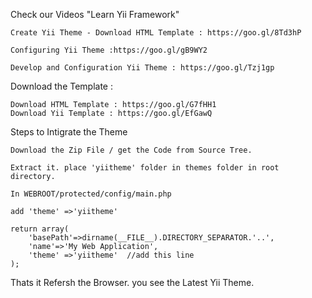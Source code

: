 Check our Videos "Learn Yii Framework"

	Create Yii Theme - Download HTML Template : https://goo.gl/8Td3hP
	
	Configuring Yii Theme :https://goo.gl/gB9WY2
	
	Develop and Configuration Yii Theme : https://goo.gl/Tzj1gp
	

Download the Template :

	Download HTML Template : https://goo.gl/G7fHH1
	Download Yii Template : https://goo.gl/EfGawQ


Steps to Intigrate the Theme

	Download the Zip File / get the Code from Source Tree.
	
	Extract it. place 'yiitheme' folder in themes folder in root directory.
	
	In WEBROOT/protected/config/main.php

	add 'theme' =>'yiitheme' 

	return array(
		'basePath'=>dirname(__FILE__).DIRECTORY_SEPARATOR.'..',
		'name'=>'My Web Application',
		'theme' =>'yiitheme'  //add this line
	);

Thats it Refersh the Browser. you see the Latest Yii Theme.
